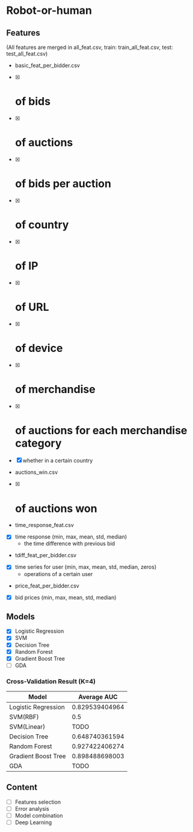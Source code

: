 # Robot-or-human

## Features
(All features are merged in all_feat.csv, train: train_all_feat.csv, test: test_all_feat.csv)

- basic_feat_per_bidder.csv
- [x] # of bids
- [x] # of auctions
- [x] # of bids per auction
- [x] # of country
- [x] # of IP
- [x] # of URL
- [x] # of device
- [x] # of merchandise
- [x] # of auctions for each merchandise category
- [x] whether in a certain country
- auctions_win.csv
- [x] # of auctions won
- time_response_feat.csv
- [x] time response (min, max, mean, std, median)
  - the time difference with previous bid
- tdiff_feat_per_bidder.csv
- [x] time series for user (min, max, mean, std, median, zeros)
  - operations of a certain user
- price_feat_per_bidder.csv
- [x] bid prices (min, max, mean, std, median)



## Models
- [x] Logistic Regression
- [x] SVM
- [x] Decision Tree
- [x] Random Forest
- [x] Gradient Boost Tree
- [ ] GDA

### Cross-Validation Result (K=4)
Model  | Average AUC
--|--
Logistic Regression|0.829539404964
SVM(RBF)|0.5
SVM(Linear)|TODO
Decision Tree|0.648740361594
Random Forest|0.927422406274
Gradient Boost Tree|0.898488698003
GDA|TODO


## Content
- [ ] Features selection
- [ ] Error analysis
- [ ] Model combination
- [ ] Deep Learning
